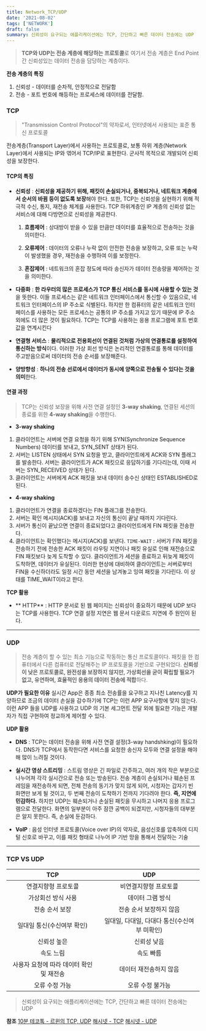 ```yaml
---
title: Network_TCP/UDP
date: '2021-08-02'
tags: ['NETWORK']
draft: false
summary: 신뢰성이 요구되는 애플리케이션에는 TCP, 간단하고 빠른 데이터 전송에는 UDP
---
```


> **TCP와 UDP는 전송 계층에 해당하는 프로토콜**로 여기서 전송 계층은 End Point 간 신뢰성있는 데이터 전송을 담당하는 계층이다.

**전송 계층의 특징**

1. 신뢰성 - 데이터를 순차적, 안정적으로 전달함
2. 전송 - 포트 번호에 해등하는 프로세스에 데이터를 전달함.

### TCP

> "Transmission Control Protocol"의 약자로서, 인터넷에서 사용되는 표준 통신 프로토콜

전송계층(Transport Layer)에서 사용하는 프로토콜로, 보통 하위 계층(Network Layer)에서 사용되는 IP와 엮어서 TCP/IP로 표현한다. 군사적 목적으로 개발되어 신뢰성을 보장한다.

#### TCP의 특징

- **신뢰성** : **신뢰성을 제공하기 위해, 패킷이 손실되거나, 중복되거나, 네트워크 계층에서 순서의 바뀜 등이 없도록 보장**해야 한다. 또한, TCP는 신뢰성을 실현하기 위해 적극적 수신, 통지, 재전송 체계를 사용한다. TCP 하위계층인 IP 계층의 신뢰성 없는 서비스에 대해 다방면으로 신뢰성을 제공한다.

  1.  **흐름제어** : 상대방이 받을 수 있을 만큼만 데이터를 효율적으로 전송하는 것을 의미한다.

  2.  **오류제어** : 데이터의 오류나 누락 없이 안전한 전송을 보장하고, 오류 또는 누락이 발생했을 경우, 재전송을 수행하여 이를 보정한다.
  3.  **혼잡제어** : 네트워크의 혼잡 정도에 따라 송신자가 데이터 전송량을 제어하는 것을 의미한다.

- **다중화** : **한 라우터의 많은 프로세스가 TCP 통신 서비스를 동시에 사용할 수 있는 것**을 뜻한다. 이들 프로세스는 같은 네트워크 인터페이스에서 통신할 수 있음으로, 네트워크 인터페이스의 IP 주소로 식별된다. 하지만 한 컴퓨터의 같은 네트워크 인터페이스를 사용하는 모든 프로세스는 공통의 IP 주소를 가지고 있기 때문에 IP 주소 외에도 더 많은 것이 필요하다. TCP는 TCP를 사용하는 응용 프로그램에 포트 번호 값을 연계시킨다

- **연결형 서비스** : **물리적으로 전용회선이 연결된 것처럼 가상의 연결통로를 설정하여 통신하는 방식**이다. 이러한 가상 회선 방식은 논리적인 연결통로를 통해 데이터를 주고받음으로써 데이터의 전송 순서를 보장해준다.

- **양방향성** : **하나의 전송 선로에서 데이터가 동시에 양쪽으로 전송될 수 있다는 것을 의미**한다.

#### 연결 과정

> TCP는 신뢰성 보장을 위해 사전 연결 설정인 **3-way shaking**, 연결된 세션의 종료를 위한 **4-way shaking**을 수행한다.

- **3-way shaking**

1. 클라이언트는 서버에 연결 요청을 하기 위해 SYN(Synchronize Sequence Numbers) 데이터를 보내고, SYN_SENT 상태가 된다.
2. 서버는 LISTEN 상태에서 SYN 요청을 받고, 클라이언트에게 ACK와 SYN 플래그를 발송한다. 서버는 클라이언트가 ACK 패킷으로 응답하기를 기다리는데, 이때 서버는 SYN_RECEIVED 상태가 된다.
3. 클라이언트는 서버에게 ACK 패킷을 보내 데이터 송수신 상태인 ESTABLISHED로 된다.

- **4-way shaking**

1. 클라이언트가 연결을 종료하겠다는 FIN 플래그를 전송한다.
2. 서버는 확인 메시지(ACK)를 보내고 자신의 통신이 끝날 때까지 기다린다.
3. 서버가 통신이 끝났으면 연결이 종료되었다고 클라이언트에게 FIN 패킷을 전송한다.
4. 클라이언트는 확인했다는 메시지(ACK)를 보낸다.
   `TIME-WAIT` : 서버가 FIN 패킷을 전송하기 전에 전송한 ACK 패킷이 라우팅 지연이나 패킷 유실로 인해 재전송으로 FIN 패킷보다 늦게 도착할 수 있다. 클라이언트가 세션을 종료하고 뒤늦게 패킷이 도착하면, 데이터가 유실된다. 이러한 현상에 대비하여 클라이언트는 서버로부터 FIN을 수신하더라도 일정 시간 동안 세션을 남겨놓고 잉여 패킷을 기다린다. 이 상태를 TIME_WAIT이라고 한다.

**TCP 활용**

- ** HTTP** : HTTP 문서로 된 웹 페이지는 신뢰성이 중요하기 때문에 UDP 보다는 TCP를 사용한다. TCP 연결 설정 지연은 웹 문서 다운로드 지연에 주 원인이 된다.

---

### UDP

> 전송 계층이 할 수 있는 최소 기능으로 작동하는 통신 프로토콜이다. 패킷을 한 컴퓨터에서 다른 컴퓨터로 전달해주는 IP 프로토콜을 기반으로 구현되었다. **신뢰성이 낮은 프로토콜로, 완전성을 보장하지 않지만, 가상회선을 굳이 확립할 필요가 없고, 유연하며, 효율적인 응용의 데이터 전송에 적합**하다.

**UDP가 필요한 이유**
실시간 App은 종종 최소 전송률을 요구하고 지나친 Latency를 지양하므로 조금의 데이터 손실을 감수하기에 TCP는 이런 APP 요구사항에 맞지 않는다. 이런 APP 들을 UDP를 사용하고 UDP 의 기본 세그먼트 전달 외에 필요한 기능은 개발자가 직접 구현하여 정교하게 제어할 수 있다.

**UDP 활용**

- **DNS** : TCP는 데이터 전송을 위해 사전 연결 설정(3-way handshking)이 필요하다. DNS가 TCP에서 동작한다면 서비스를 요청한 송신자 모두와 연결 설정을 해야해 많이 느려질 것이다.

- **실시간 영상 스트리밍** : 스트림 영상은 긴 파일로 간주하고, 여러 개의 작은 부분으로 나누어져 각각 실시간으로 전송 또는 방송된다. 전송 계층이 손실되거나 훼손된 프레임을 재전송하게 되면, 전체 전송의 동기가 맞지 않게 되어, 시청자는 갑자기 빈 화면만 보게 될 것이고, 두 번째 전송이 도착하기 전까지 기다려야 한다. **즉, 지연에 민감하다.** 하지만 UDP는 훼손되거나 손실된 패킷을 무시하고 나머지 응용 프로그램으로 전달한다. 화면의 일부분이 아주 잠깐 공백이 되겠지만, 시청자들의 대부분은 알지 못한다. 즉, 손실에 둔감하다.
- **VolP** : 음성 인터넷 프로토콜(Voice over IP)의 약자로, 음성신호를 압축하여 디지털 신호로 바꾸고, 이를 패킷 형태로 나누어 IP 기반 망을 통해서 전달하는 기술

---

### TCP VS UDP

|                   TCP                    |                     UDP                      |
| :--------------------------------------: | :------------------------------------------: |
|           연결지향형 프로토콜            |            비연결지향형 프로토콜             |
|            가상회선 방식 사용            |               데이터 그램 방식               |
|              전송 순서 보장              |           전송 순서 보장하지 않음            |
|        일대일 통신(수신여부 확인)        | 일대일, 다대일, 다대다 통신(수신여부 미확인) |
|               신뢰성 높은                |                 신뢰성 낮음                  |
|                속도 느림                 |                  속도 빠름                   |
| 사용자 요청에 따라 데이터 확인 및 재전송 |            데이터 재전송하지 않음            |
|              오류 수정 가능              |               오류 수정 불가능               |

> 신뢰성이 요구되는 애플리케이션에는 TCP, 간단하고 빠른 데이터 전송에는 UDP

**참조**
[10분 테코톡 - 르윈의 TCP, UDP](https://www.youtube.com/watch?v=ikDVGYp5dhg)
[해시넷 - TCP](http://wiki.hash.kr/index.php/TCP)
[해시넷 - UDP](http://wiki.hash.kr/index.php/UDP)
